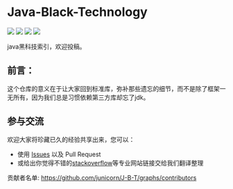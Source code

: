 # Java-Black-Technology  


[![](https://img.shields.io/github/issues/junicorn/J-B-T.svg)](https://github.com/junicorn/J-B-T/issues)  [![](https://img.shields.io/github/forks/junicorn/J-B-T.svg)](https://github.com/junicorn/J-B-T/network) [![](https://img.shields.io/github/stars/junicorn/J-B-T.svg)](https://github.com/junicorn/J-B-T/stargazers) [![](https://img.shields.io/github/release/junicorn/J-B-T.svg)](https://github.com/junicorn/J-B-T/releases)

java黑科技索引，欢迎投稿。

## 前言：
这个仓库的意义在于让大家回到标准库，弥补那些遗忘的细节，而不是除了框架一无所有，因为我们总是习惯依赖第三方库却忘了jdk。

## 参与交流

欢迎大家将珍藏已久的经验共享出来，您可以：

* 使用 [Issues](https://github.com/junicorn/J-B-T/issues) 以及 Pull Request
* 或给出你觉得不错的[stackoverflow](http://stackoverflow.com/)等专业网站链接交给我们翻译整理

贡献者名单: https://github.com/junicorn/J-B-T/graphs/contributors



